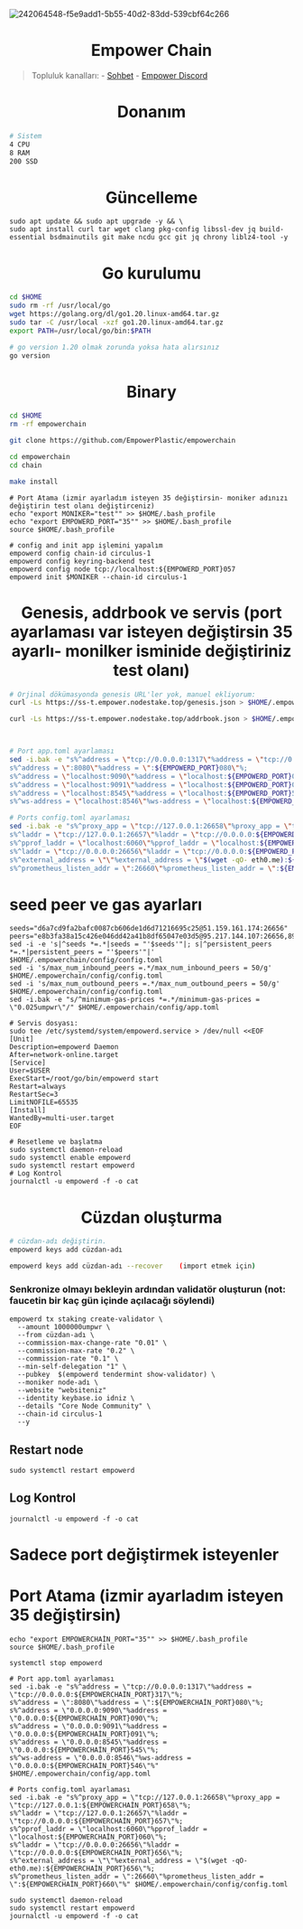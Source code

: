 ![242064548-f5e9add1-5b55-40d2-83dd-539cbf64c266](https://github.com/molla202/empower-2/assets/91562185/1191c65e-441f-4d71-9acc-5ea06391b7ed)

<h1 align="center"> Empower Chain </h1>

> Topluluk kanalları: - [Sohbet](https://t.me/corenodechat) - [Empower Discord](https://discord.gg/Zs3GMUhg)

<h1 align="center"> Donanım </h1>

```sh
# Sistem
4 CPU
8 RAM
200 SSD
```

<h1 align="center"> Güncelleme </h1>

```
sudo apt update && sudo apt upgrade -y && \
sudo apt install curl tar wget clang pkg-config libssl-dev jq build-essential bsdmainutils git make ncdu gcc git jq chrony liblz4-tool -y
```

<h1 align="center"> Go kurulumu </h1>

```sh
cd $HOME
sudo rm -rf /usr/local/go
wget https://golang.org/dl/go1.20.linux-amd64.tar.gz
sudo tar -C /usr/local -xzf go1.20.linux-amd64.tar.gz
export PATH=/usr/local/go/bin:$PATH

# go version 1.20 olmak zorunda yoksa hata alırsınız
go version
```

<h1 align="center"> Binary </h1>

```sh 
cd $HOME
rm -rf empowerchain

git clone https://github.com/EmpowerPlastic/empowerchain

cd empowerchain
cd chain

make install
```
```
# Port Atama (izmir ayarladım isteyen 35 değiştirsin- moniker adınızı değiştirin test olanı değiştirceniz)
echo "export MONIKER="test"" >> $HOME/.bash_profile
echo "export EMPOWERD_PORT="35"" >> $HOME/.bash_profile
source $HOME/.bash_profile
```
```
# config and init app işlemini yapalım
empowerd config chain-id circulus-1
empowerd config keyring-backend test
empowerd config node tcp://localhost:${EMPOWERD_PORT}057
empowerd init $MONIKER --chain-id circulus-1
```
<h1 align="center"> Genesis, addrbook ve servis (port ayarlaması var isteyen değiştirsin 35 ayarlı- monilker isminide değiştiriniz test olanı)</h1>

```sh
# Orjinal dökümasyonda genesis URL'ler yok, manuel ekliyorum:
curl -Ls https://ss-t.empower.nodestake.top/genesis.json > $HOME/.empowerchain/config/genesis.json 

curl -Ls https://ss-t.empower.nodestake.top/addrbook.json > $HOME/.empowerchain/config/addrbook.json



# Port app.toml ayarlaması
sed -i.bak -e "s%^address = \"tcp://0.0.0.0:1317\"%address = \"tcp://0.0.0.0:${EMPOWERD_PORT}317\"%;
s%^address = \":8080\"%address = \":${EMPOWERD_PORT}080\"%;
s%^address = \"localhost:9090\"%address = \"localhost:${EMPOWERD_PORT}090\"%; 
s%^address = \"localhost:9091\"%address = \"localhost:${EMPOWERD_PORT}091\"%; 
s%^address = \"localhost:8545\"%address = \"localhost:${EMPOWERD_PORT}545\"%; 
s%^ws-address = \"localhost:8546\"%ws-address = \"localhost:${EMPOWERD_PORT}546\"%" $HOME/.empowerchain/config/app.toml

# Ports config.toml ayarlaması
sed -i.bak -e "s%^proxy_app = \"tcp://127.0.0.1:26658\"%proxy_app = \"tcp://127.0.0.1:${EMPOWERD_PORT}658\"%; 
s%^laddr = \"tcp://127.0.0.1:26657\"%laddr = \"tcp://0.0.0.0:${EMPOWERD_PORT}657\"%; 
s%^pprof_laddr = \"localhost:6060\"%pprof_laddr = \"localhost:${EMPOWERD_PORT}060\"%;
s%^laddr = \"tcp://0.0.0.0:26656\"%laddr = \"tcp://0.0.0.0:${EMPOWERD_PORT}656\"%;
s%^external_address = \"\"%external_address = \"$(wget -qO- eth0.me):${EMPOWERD_PORT}656\"%;
s%^prometheus_listen_addr = \":26660\"%prometheus_listen_addr = \":${EMPOWERD_PORT}660\"%" $HOME/.empowerchain/config/config.toml
```
# seed peer ve gas ayarları
```
seeds="d6a7cd9fa2bafc0087cb606de1d6d71216695c25@51.159.161.174:26656"
peers="e8b3fa38a15c426e046dd42a41b8df65047e03d5@95.217.144.107:26656,89ea54a37cd5a641e44e0cee8426b8cc2c8e5dfb@51.159.141.221:26656,0747860035271d8f088106814a4d0781eb7b2bc7@142.132.203.60:27656,3c758d8e37748dc692621a0d59b454bacb69b501@65.108.224.156:26656,41b97fced48681273001692d3601cd4024ceba59@5.9.147.185:26656"
sed -i -e 's|^seeds *=.*|seeds = "'$seeds'"|; s|^persistent_peers *=.*|persistent_peers = "'$peers'"|' $HOME/.empowerchain/config/config.toml
sed -i 's/max_num_inbound_peers =.*/max_num_inbound_peers = 50/g' $HOME/.empowerchain/config/config.toml
sed -i 's/max_num_outbound_peers =.*/max_num_outbound_peers = 50/g' $HOME/.empowerchain/config/config.toml
sed -i.bak -e "s/^minimum-gas-prices *=.*/minimum-gas-prices = \"0.025umpwr\"/" $HOME/.empowerchain/config/app.toml
```
```
# Servis dosyası:
sudo tee /etc/systemd/system/empowerd.service > /dev/null <<EOF
[Unit]
Description=empowerd Daemon
After=network-online.target
[Service]
User=$USER
ExecStart=/root/go/bin/empowerd start
Restart=always
RestartSec=3
LimitNOFILE=65535
[Install]
WantedBy=multi-user.target
EOF
```
```
# Resetleme ve başlatma
sudo systemctl daemon-reload
sudo systemctl enable empowerd
sudo systemctl restart empowerd
# Log Kontrol
journalctl -u empowerd -f -o cat
```

<h1 align="center"> Cüzdan oluşturma </h1>

```sh
# cüzdan-adı değiştirin.
empowerd keys add cüzdan-adı
```
```sh
empowerd keys add cüzdan-adı --recover    (import etmek için)
```

### Senkronize olmayı bekleyin ardından validatör oluşturun (not: faucetin bir kaç gün içinde açılacağı söylendi)
```
empowerd tx staking create-validator \
  --amount 1000000umpwr \
  --from cüzdan-adı \
  --commission-max-change-rate "0.01" \
  --commission-max-rate "0.2" \
  --commission-rate "0.1" \
  --min-self-delegation "1" \
  --pubkey  $(empowerd tendermint show-validator) \
  --moniker node-adı \
  --website "websiteniz"
  --identity keybase.io idniz \
  --details "Core Node Community" \
  --chain-id circulus-1
  --y
```
## Restart node
```
sudo systemctl restart empowerd
```
## Log Kontrol
```
journalctl -u empowerd -f -o cat
```
# Sadece port değiştirmek isteyenler

# Port Atama (izmir ayarladım isteyen 35 değiştirsin)
```
echo "export EMPOWERCHAİN_PORT="35"" >> $HOME/.bash_profile
source $HOME/.bash_profile
```
```
systemctl stop empowerd
```
```
# Port app.toml ayarlaması
sed -i.bak -e "s%^address = \"tcp://0.0.0.0:1317\"%address = \"tcp://0.0.0.0:${EMPOWERCHAİN_PORT}317\"%;
s%^address = \":8080\"%address = \":${EMPOWERCHAİN_PORT}080\"%;
s%^address = \"0.0.0.0:9090\"%address = \"0.0.0.0:${EMPOWERCHAİN_PORT}090\"%; 
s%^address = \"0.0.0.0:9091\"%address = \"0.0.0.0:${EMPOWERCHAİN_PORT}091\"%; 
s%^address = \"0.0.0.0:8545\"%address = \"0.0.0.0:${EMPOWERCHAİN_PORT}545\"%; 
s%^ws-address = \"0.0.0.0:8546\"%ws-address = \"0.0.0.0:${EMPOWERCHAİN_PORT}546\"%" $HOME/.empowerchain/config/app.toml
```
```
# Ports config.toml ayarlaması
sed -i.bak -e "s%^proxy_app = \"tcp://127.0.0.1:26658\"%proxy_app = \"tcp://127.0.0.1:${EMPOWERCHAİN_PORT}658\"%; 
s%^laddr = \"tcp://127.0.0.1:26657\"%laddr = \"tcp://0.0.0.0:${EMPOWERCHAİN_PORT}657\"%; 
s%^pprof_laddr = \"localhost:6060\"%pprof_laddr = \"localhost:${EMPOWERCHAİN_PORT}060\"%;
s%^laddr = \"tcp://0.0.0.0:26656\"%laddr = \"tcp://0.0.0.0:${EMPOWERCHAİN_PORT}656\"%;
s%^external_address = \"\"%external_address = \"$(wget -qO- eth0.me):${EMPOWERCHAİN_PORT}656\"%;
s%^prometheus_listen_addr = \":26660\"%prometheus_listen_addr = \":${EMPOWERCHAİN_PORT}660\"%" $HOME/.empowerchain/config/config.toml
```
```
sudo systemctl daemon-reload
sudo systemctl restart empowerd
journalctl -u empowerd -f -o cat
```
